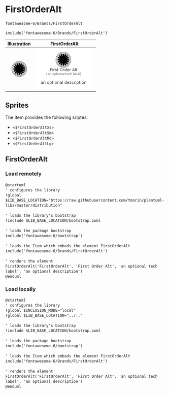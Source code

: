 # FirstOrderAlt


```text
fontawesome-6/Brands/FirstOrderAlt
```

```text
include('fontawesome-6/Brands/FirstOrderAlt')
```



| Illustration | FirstOrderAlt |
| :---: | :---: |
| ![illustration for Illustration](../../fontawesome-6/Brands/FirstOrderAlt.png) | ![illustration for FirstOrderAlt](../../fontawesome-6/Brands/FirstOrderAlt.Local.png) |



## Sprites
The item provides the following sriptes:

- `<$FirstOrderAltXs>`
- `<$FirstOrderAltSm>`
- `<$FirstOrderAltMd>`
- `<$FirstOrderAltLg>`





## FirstOrderAlt

### Load remotely
```plantuml
@startuml
' configures the library
!global $LIB_BASE_LOCATION="https://raw.githubusercontent.com/tmorin/plantuml-libs/master/distribution"

' loads the library's bootstrap
!include $LIB_BASE_LOCATION/bootstrap.puml

' loads the package bootstrap
include('fontawesome-6/bootstrap')

' loads the Item which embeds the element FirstOrderAlt
include('fontawesome-6/Brands/FirstOrderAlt')

' renders the element
FirstOrderAlt('FirstOrderAlt', 'First Order Alt', 'an optional tech label', 'an optional description')
@enduml
```

### Load locally
```plantuml
@startuml
' configures the library
!global $INCLUSION_MODE="local"
!global $LIB_BASE_LOCATION="../.."

' loads the library's bootstrap
!include $LIB_BASE_LOCATION/bootstrap.puml

' loads the package bootstrap
include('fontawesome-6/bootstrap')

' loads the Item which embeds the element FirstOrderAlt
include('fontawesome-6/Brands/FirstOrderAlt')

' renders the element
FirstOrderAlt('FirstOrderAlt', 'First Order Alt', 'an optional tech label', 'an optional description')
@enduml
```

